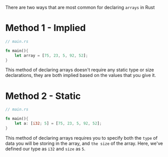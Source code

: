 There are two ways that are most common for declaring `arrays` in Rust

# Method 1 - Implied
```Rust
// main.rs

fn main(){
	let array = [75, 23, 5, 92, 52];
}
```

This method of declaring arrays doesn't require any static type or size declarations, they are both implied based on the values that you give it.

# Method 2 - Static
```Rust
// main.rs

fn main(){
	let a: [i32; 5] = [75, 23, 5, 92, 52];
}
```

This method of declaring arrays requires you to specify both the `type` of data you will be storing in the array, and `the size` of the array. Here, we've defined our type as `i32` and `size` as `5`.